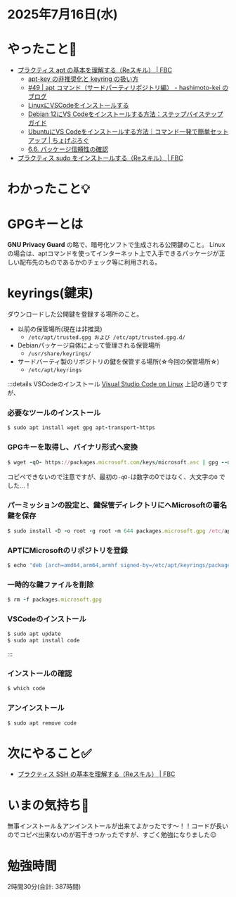 # 2025年7月16日(水)

# やったこと📝

- [プラクティス apt の基本を理解する（Reスキル） \| FBC](https://bootcamp.fjord.jp/practices/303)
  - [apt\-key の非推奨化と keyring の扱い方](https://zenn.dev/kariya_mitsuru/articles/a950e0996fb703)
  - [\#49 \| apt コマンド（サードパーティリポジトリ編） \- hashimoto\-kei のブログ](https://hashimoto-kei.hatenablog.jp/entry/2024/11/30/004859)
  - [LinuxにVSCodeをインストールする](https://higmasan.com/linux/install-vscode/)
  - [Debian 12にVS Codeをインストールする方法：ステップバイステップガイド](https://linux-jp.org/?p=6427)
  - [UbuntuにVS Codeをインストールする方法｜コマンド一発で簡単セットアップ \| ちょげぶろぐ](https://www.choge-blog.com/programming/ubuntuinstallvs-code/)
  - [6\.6\. パッケージ信頼性の確認](https://debian-handbook.info/browse/ja-JP/stable/sect.package-authentication.html)
- [プラクティス sudo をインストールする（Reスキル） \| FBC](https://bootcamp.fjord.jp/practices/304)

# わかったこと💡

# GPGキーとは
**GNU Privacy Guard** の略で、暗号化ソフトで生成される公開鍵のこと。
Linuxの場合は、aptコマンドを使ってインターネット上で入手できるパッケージが正しい配布先のものであるかのチェック等に利用される。

# keyrings(鍵束)
ダウンロードした公開鍵を登録する場所のこと。
- 以前の保管場所(現在は非推奨)
  - `/etc/apt/trusted.gpg および /etc/apt/trusted.gpg.d/`
- Debianパッケージ自体によって管理される保管場所
  - `/usr/share/keyrings/`
- サードバーティ製のリポジトリの鍵を保管する場所(☆今回の保管場所☆)
  - `/etc/apt/keyrings`

:::details VSCodeのインストール
[Visual Studio Code on Linux](https://code.visualstudio.com/docs/setup/linux)
上記の通りですが、

### 必要なツールのインストール
```ruby
$ sudo apt install wget gpg apt-transport-https
```
### GPGキーを取得し、バイナリ形式へ変換
```ruby
$ wget -qO- https://packages.microsoft.com/keys/microsoft.asc | gpg --dearmor > packages.microsoft.gpg
```
コピペできないので注意ですが、最初の`-qO-`は数字の0ではなく、大文字の`O`   でした…！

### パーミッションの設定と、鍵保管ディレクトリにへMicrosoftの署名鍵を保存
```ruby
$ sudo install -D -o root -g root -m 644 packages.microsoft.gpg /etc/apt/keyrings/packages.microsoft.gpg
```

### APTにMicrosoftのリポジトリを登録
```ruby
$ echo "deb [arch=amd64,arm64,armhf signed-by=/etc/apt/keyrings/packages.microsoft.gpg] https://packages.microsoft.com/repos/code stable main" | sudo tee /etc/apt/sources.list.d/vscode.list > /dev/null
```

### 一時的な鍵ファイルを削除
```ruby
$ rm -f packages.microsoft.gpg
```

### VSCodeのインストール
```ruby
$ sudo apt update
$ sudo apt install code
```
:::

### インストールの確認
```ruby
$ which code
```
### アンインストール
```ruby
$ sudo apt remove code
```

# 次にやること✅

- [プラクティス SSH の基本を理解する（Reスキル） \| FBC](https://bootcamp.fjord.jp/practices/305)

# いまの気持ち🫶
無事インストール＆アンインストールが出来てよかったです〜！！コードが長いのでコピペ出来ないのが若干きつかったですが、すごく勉強になりました😌

# 勉強時間

2時間30分(合計: 387時間)
